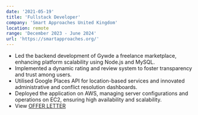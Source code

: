```yaml
---
date: '2021-05-19'
title: 'Fullstack Developer'
company: 'Smart Approaches United Kingdom'
location: remote
range: 'December 2023 - June 2024'
url: 'https://smartapproaches.org/'
---
```


- Led the backend development of Gywde a freelance marketplace, enhancing
  platform scalability using Node.js and MySQL.
- Implemented a dynamic rating and review system to foster transparency and
  trust among users.
- Utilised Google Places API for location-based services and innovated
  administrative and conflict resolution dashboards.
- Deployed the application on AWS, managing server configurations and
  operations on EC2, ensuring high availability and scalability.
- View [OFFER LETTER](https://drive.google.com/file/d/1yqC-ez3bmSx5iLfaRh1AWKSGRYocvMZC/view?usp=drive_link)
